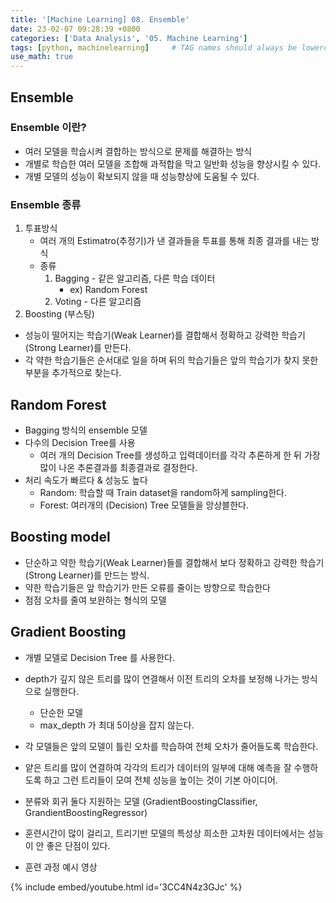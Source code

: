 ```yaml
---
title: '[Machine Learning] 08. Ensemble'
date: 23-02-07 09:28:39 +0800
categories: ['Data Analysis', '05. Machine Learning']
tags: [python, machinelearning]     # TAG names should always be lowercase
use_math: true
---
```


## Ensemble
### Ensemble 이란?
- 여러 모델을 학습시켜 결합하는 방식으로 문제를 해결하는 방식
- 개별로 학습한 여러 모델을 조합해 과적합을 막고 일반화 성능을 향상시킬 수 있다.
- 개별 모델의 성능이 확보되지 않을 때 성능향상에 도움될 수 있다.

### Ensemble 종류
1. 투표방식
    - 여러 개의 Estimatro(추정기)가 낸 결과들을 투표를 통해 최종 결과를 내는 방식
    - 종류
        1. Bagging - 같은 알고리즘, 다른 학습 데이터
            - ex) Random Forest
        2. Voting - 다른 알고리즘
2. Boosting (부스팅)
- 성능이 떨어지는 학습기(Weak Learner)를 결합해서 정확하고 강력한 학습기(Strong Learner)를 만든다.
- 각 약한 학습기들은 순서대로 일을 하며 뒤의 학습기들은 앞의 학습기가 찾지 못한 부분을 추가적으로 찾는다.

## Random Forest
- Bagging 방식의 ensemble 모델
- 다수의 Decision Tree를 사용
    - 여러 개의 Decision Tree를 생성하고 입력데이터를 각각 추론하게 한 뒤 가장 많이 나온 추론결과를 최종결과로 결정한다.
- 처리 속도가 빠르다 & 성능도 높다
    - Random: 학습할 때 Train dataset을 random하게 sampling한다.
    - Forest: 여러개의 (Decision) Tree 모델들을 앙상블한다.

## Boosting model
- 단순하고 약한 학습기(Weak Learner)들를 결합해서 보다 정확하고 강력한 학습기(Strong Learner)를 만드는 방식.
- 약한 학습기들은 앞 학습기가 만든 오류를 줄이는 방향으로 학습한다
- 점점 오차를 줄여 보완하는 형식의 모델

## Gradient Boosting
- 개별 모델로 Decision Tree 를 사용한다.
- depth가 깊지 않은 트리를 많이 연결해서 이전 트리의 오차를 보정해 나가는 방식으로 실행한다.
    - 단순한 모델
    - max_depth 가 최대 5이상을 잡지 않는다.
- 각 모델들은 앞의 모델이 틀린 오차를 학습하여 전체 오차가 줄어들도록 학습한다.
- 얕은 트리를 많이 연결하여 각각의 트리가 데이터의 일부에 대해 예측을 잘 수행하도록 하고 그런 트리들이 모여 전체 성능을 높이는 것이 기본 아이디어.
- 분류와 회귀 둘다 지원하는 모델 (GradientBoostingClassifier, GrandientBoostingRegressor)
- 훈련시간이 많이 걸리고, 트리기반 모델의 특성상 희소한 고차원 데이터에서는 성능이 안 좋은 단점이 있다.

- 훈련 과정 예시 영상

{% include embed/youtube.html id='3CC4N4z3GJc' %}